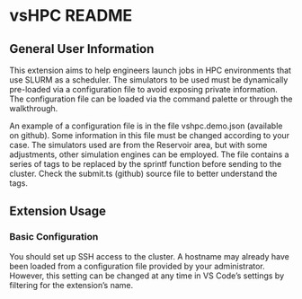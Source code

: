 # vsHPC README

## General User Information

This extension aims to help engineers launch jobs in HPC environments that use SLURM as a scheduler. The simulators to be used must be dynamically pre-loaded via a configuration file to avoid exposing private information. The configuration file can be loaded via the command palette or through the walkthrough.

An example of a configuration file is in the file vshpc.demo.json (available on github). Some information in this file must be changed according to your case. The simulators used are from the Reservoir area, but with some adjustments, other simulation engines can be employed. The file contains a series of tags to be replaced by the sprintf function before sending to the cluster. Check the submit.ts (github) source file to better understand the tags.

## Extension Usage

### Basic Configuration

You should set up SSH access to the cluster. A hostname may already have been loaded from a configuration file provided by your administrator.
However, this setting can be changed at any time in VS Code’s settings by filtering for the extension’s name.
